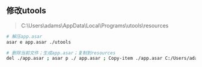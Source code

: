 ## 修改utools

> C:\Users\adams\AppData\Local\Programs\utools\resources

```sh
# 解压app.asar
asar e app.asar ./utools

# 删除当前文件；生成app.asar；复制到resources
del ./app.asar ; asar p ./ app.asar ; Copy-item ./app.asar C:/Users/adams/AppData/Local/Programs/utools/resources
```